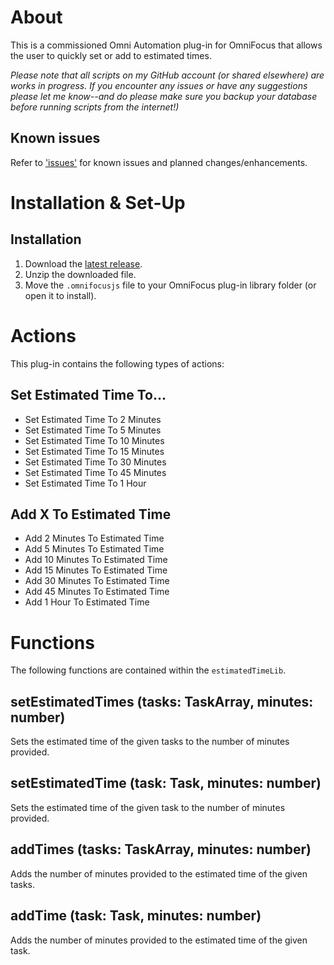 
# About

This is a commissioned Omni Automation plug-in for OmniFocus that allows the user to quickly set or add to estimated times.

_Please note that all scripts on my GitHub account (or shared elsewhere) are works in progress. If you encounter any issues or have any suggestions please let me know--and do please make sure you backup your database before running scripts from the internet!)_

## Known issues 

Refer to ['issues'](https://github.com/ksalzke/update-estimated-time-plugin-for-omnifocus/issues) for known issues and planned changes/enhancements.

# Installation & Set-Up

## Installation

1. Download the [latest release](https://github.com/ksalzke/update-estimated-time-plugin-for-omnifocus/releases/latest).
2. Unzip the downloaded file.
3. Move the `.omnifocusjs` file to your OmniFocus plug-in library folder (or open it to install).

# Actions

This plug-in contains the following types of actions:

## Set Estimated Time To...

* Set Estimated Time To 2 Minutes
* Set Estimated Time To 5 Minutes
* Set Estimated Time To 10 Minutes
* Set Estimated Time To 15 Minutes
* Set Estimated Time To 30 Minutes
* Set Estimated Time To 45 Minutes
* Set Estimated Time To 1 Hour

## Add X To Estimated Time

* Add 2 Minutes To Estimated Time
* Add 5 Minutes To Estimated Time
* Add 10 Minutes To Estimated Time
* Add 15 Minutes To Estimated Time
* Add 30 Minutes To Estimated Time
* Add 45 Minutes To Estimated Time
* Add 1 Hour To Estimated Time

# Functions

The following functions are contained within the `estimatedTimeLib`.

## setEstimatedTimes (tasks: TaskArray, minutes: number) 

Sets the estimated time of the given tasks to the number of minutes provided.

## setEstimatedTime (task: Task, minutes: number)

Sets the estimated time of the given task to the number of minutes provided.

## addTimes (tasks: TaskArray, minutes: number) 

Adds the number of minutes provided to the estimated time of the given tasks.

## addTime (task: Task, minutes: number)

Adds the number of minutes provided to the estimated time of the given task.